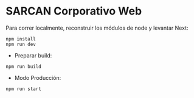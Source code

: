 # SARCAN Corporativo Web

Para correr localmente, reconstruir los módulos de node y levantar Next: 

```
npm install
npm run dev
```
* Preparar build: 

```
npm run build
```

* Modo Producción:

```
npm run start
```